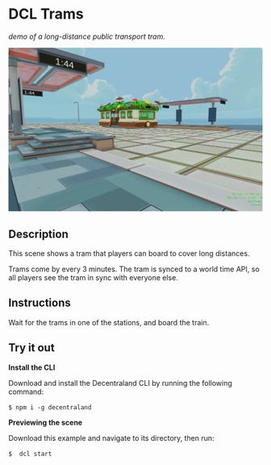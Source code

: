 # DCL Trams

_demo of a long-distance public transport tram._



![demo](screenshot/screenshot.png) 

## Description

This scene shows a tram that players can board to cover long distances.

Trams come by every 3 minutes. The tram is synced to a world time API, so all players see the tram in sync with everyone else.

## Instructions

Wait for the trams in one of the stations, and board the train.

## Try it out

**Install the CLI**

Download and install the Decentraland CLI by running the following command:

```
$ npm i -g decentraland
```

**Previewing the scene**

Download this example and navigate to its directory, then run:

```
$  dcl start
```
